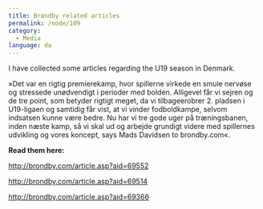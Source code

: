 ```yaml
---
title: Brøndby related articles
permalink: /node/109
category:
  - Media
language: da
---
```


I have collected some articles regarding the U19 season in Denmark.

»Det var en rigtig premierekamp, hvor spillerne virkede en smule nervøse og stressede unødvendigt i perioder med bolden. Alligevel får vi sejren og de tre point, som betyder rigtigt meget, da vi tilbageerobrer 2. pladsen i U19-ligaen og samtidig får vist, at vi vinder fodboldkampe, selvom indsatsen kunne være bedre. Nu har vi tre gode uger på træningsbanen, inden næste kamp, så vi skal ud og arbejde grundigt videre med spillernes udvikling og vores koncept, says Mads Davidsen to brondby.com«.

**Read them here:**

<http://brondby.com/article.asp?aid=69552>

<http://brondby.com/article.asp?aid=69514>

<http://brondby.com/article.asp?aid=69366>
